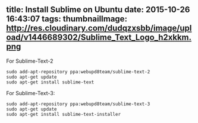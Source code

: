 title: Install Sublime on Ubuntu
date: 2015-10-26 16:43:07
tags:
thumbnailImage: http://res.cloudinary.com/dudqzxsbb/image/upload/v1446689302/Sublime_Text_Logo_h2xkkm.png
---

For Sublime-Text-2
```
sudo add-apt-repository ppa:webupd8team/sublime-text-2
sudo apt-get update
sudo apt-get install sublime-text
```

For Sublime-Text-3:
```
sudo add-apt-repository ppa:webupd8team/sublime-text-3
sudo apt-get update
sudo apt-get install sublime-text-installer
```
